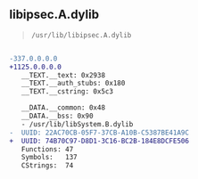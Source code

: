 ## libipsec.A.dylib

> `/usr/lib/libipsec.A.dylib`

```diff

-337.0.0.0.0
+1125.0.0.0.0
   __TEXT.__text: 0x2938
   __TEXT.__auth_stubs: 0x180
   __TEXT.__cstring: 0x5c3

   __DATA.__common: 0x48
   __DATA.__bss: 0x90
   - /usr/lib/libSystem.B.dylib
-  UUID: 22AC70CB-05F7-37CB-A10B-C5387BE41A9C
+  UUID: 74B70C97-D8D1-3C16-BC2B-184E8DCFE506
   Functions: 47
   Symbols:   137
   CStrings:  74

```
